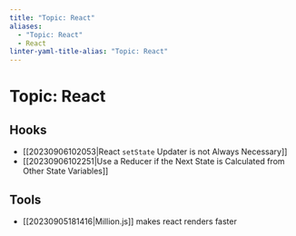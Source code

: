 ```yaml
---
title: "Topic: React"
aliases:
  - "Topic: React"
  - React
linter-yaml-title-alias: "Topic: React"
---
```


# Topic: React

## Hooks

- [[20230906102053|React `setState` Updater is not Always Necessary]]
- [[20230906102251|Use a Reducer if the Next State is Calculated from Other State Variables]]

## Tools

- [[20230905181416|Million.js]] makes react renders faster
